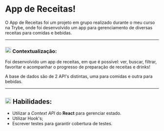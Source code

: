 # App de Receitas!

O App de Receitas foi um projeto em grupo realizado durante o meu curso na Trybe, onde foi desenvolvido um app para gerenciamento de diversas receitas para comidas e bebidas.

-----

### <img height="20" src="https://raw.githubusercontent.com/innng/innng/master/assets/soulgem-sayaka.gif"/> Contextualização:

Foi desenvolvido um app de receitas, em que é possível: ver, buscar, filtrar, favoritar e acompanhar o progresso de preparação de receitas e drinks!

A base de dados são de 2 API's distintas, uma para comidas e outra para bebidas.

-----

## <img height="20" src="https://raw.githubusercontent.com/innng/innng/master/assets/soulgem-sayaka.gif"/> Habilidades:

  - Utilizar a _Context API_ do **React** para gerenciar estado.
  - Utilizar Hook's;
  - Escrever testes para garantir cobertura de testes.

<!-- Olá, Tryber!
Esse é apenas um arquivo inicial para o README do seu projeto.
É essencial que você preencha esse documento por conta própria, ok?
Não deixe de usar nossas dicas de escrita de README de projetos, e deixe sua criatividade brilhar!
:warning: IMPORTANTE: você precisa deixar nítido:
- quais arquivos/pastas foram desenvolvidos por você; 
- quais arquivos/pastas foram desenvolvidos por outra pessoa estudante;
- quais arquivos/pastas foram desenvolvidos pela Trybe.
-->
